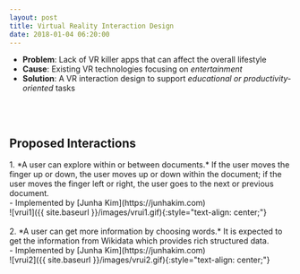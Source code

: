 ```yaml
---
layout: post
title: Virtual Reality Interaction Design
date: 2018-01-04 06:20:00
---
```


- **Problem**: Lack of VR killer apps that can affect the overall lifestyle
- **Cause**: Existing VR technologies focusing on *entertainment*
- **Solution**: A VR interaction design to support *educational or productivity-oriented* tasks
<br />
<br />
<h2>Proposed Interactions</h2>
1. *A user can explore within or between documents.* If the user moves the finger up or down, the user moves up or down within the document; if the user moves the finger left or right, the user goes to the next or previous document.<br />
    - Implemented by [Junha Kim](https://junhakim.com)
<br />![vrui1]({{ site.baseurl }}/images/vrui1.gif){:style="text-align: center;"}
<br />
<br />
2. *A user can get more information by choosing words.* It is expected to get the information from Wikidata which provides rich structured data.<br />
    - Implemented by [Junha Kim](https://junhakim.com)
<br />![vrui2]({{ site.baseurl }}/images/vrui2.gif){:style="text-align: center;"}
